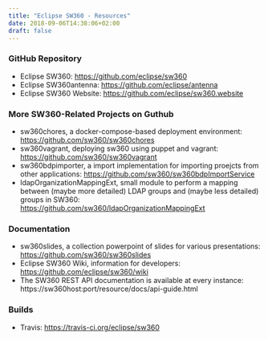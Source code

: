 ```yaml
---
title: "Eclipse SW360 - Resources"
date: 2018-09-06T14:38:06+02:00
draft: false
---
```


### GitHub Repository

* Eclipse SW360: https://github.com/eclipse/sw360
* Eclipse SW360antenna: https://github.com/eclipse/antenna
* Eclipse SW360 Website: https://github.com/eclipse/sw360.website

### More SW360-Related Projects on Guthub

* sw360chores, a docker-compose-based deployment environment: https://github.com/sw360/sw360chores
* sw360vagrant, deploying sw360 using puppet and vagrant: https://github.com/sw360/sw360vagrant
* sw360bdpimporter, a import implementation for importing proejcts from other applications: https://github.com/sw360/sw360bdpImportService
* ldapOrganizationMappingExt, small module to perform a mapping between (maybe more detailed) LDAP groups and (maybe less detailed) groups in SW360: https://github.com/sw360/ldapOrganizationMappingExt

### Documentation

* sw360slides, a collection powerpoint of slides for various presentations:  https://github.com/sw360/sw360slides
* Eclipse SW360 Wiki, information for developers: https://github.com/eclipse/sw360/wiki
* The SW360 REST API documentation is available at every instance: https://sw360host:port/resource/docs/api-guide.html

### Builds

* Travis: https://travis-ci.org/eclipse/sw360
